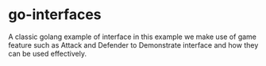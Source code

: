 # go-interfaces

A classic golang example of interface in this example we make use of game feature such as Attack and Defender to Demonstrate interface and how they can be used effectively.
